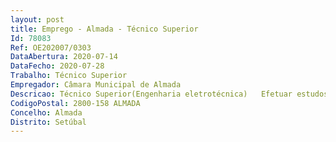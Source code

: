 ```yaml
--- 
layout: post
title: Emprego - Almada - Técnico Superior
Id: 78083
Ref: OE202007/0303
DataAbertura: 2020-07-14
DataFecho: 2020-07-28
Trabalho: Técnico Superior
Empregador: Câmara Municipal de Almada
Descricao: Técnico Superior(Engenharia eletrotécnica)   Efetuar estudos de eletricidade e ou dar parecer sobre estudos efetuados  Elaborar pareceres técnicos sobre instalações e ou equipamentos  Conceber e acompanhar planos de manutenção dos vários equipamentos municipais, designadamente ar condicionado, águas quentes sanitárias, produção de energia, elevadores, manutenção de quadros elétricos, postos de transformação e instalações elétricas, entre outros  Conceber soluções e promover a sua concretização através das oficinas internas ou preparando cadernos de encargos para aquisição dos serviços no exterior.  Executar projetos na área da eletricidade. Fiscalizar obras dentro dos vários domínios apresentados  Estabelecer estimativas de custos, orçamentos, planos de trabalhos e especificações de obras, indicando o tipo de materiais e outros equipamentos necessários  Assegurar a atualização cadastral das obras que acompanha e ou do seu domínio de competência  Elaborar normas ou orientações técnicas de apoio melhoria à operação  Planear e gerir as necessidades dos bens e serviços necessários para o desenvolvimento das atividades dos serviços de manutenção de equipamentos municipais  Colaborar na implementação do Sistema de Gestão Integrado nos domínios que se entenda concretizar (qualidade, ambiente, segurança, gestão de ativos ou outro)  Colaborar na conceção e desenvolvimento de indicadores das atividades desenvolvidas  Preparar procedimentos aquisitivos de bens e serviços, de acordo com o Código de Contratação Pública.
CodigoPostal: 2800-158 ALMADA
Concelho: Almada
Distrito: Setúbal
--- 
```

